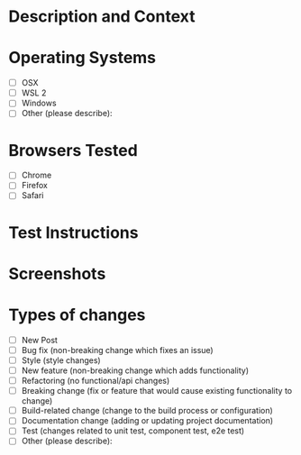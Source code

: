 # Description and Context

 <!-- What should others know about this code? -->

# Operating Systems

<!-- What kind of OS did you use for development? -->

- [ ] OSX
- [ ] WSL 2
- [ ] Windows
- [ ] Other (please describe):

# Browsers Tested

<!-- What kind of browsers have you tested? -->

- [ ] Chrome
- [ ] Firefox
- [ ] Safari

# Test Instructions

 <!-- How to see your changes, what to look out for. -->

# Screenshots

 <!-- If your code introduces a visual change, include screenshots showing the UI before and after -->

# Types of changes

 <!-- What types of changes does your code introduce? Put an `x` in all the boxes that apply: -->

- [ ] New Post
- [ ] Bug fix (non-breaking change which fixes an issue)
- [ ] Style (style changes)
- [ ] New feature (non-breaking change which adds functionality)
- [ ] Refactoring (no functional/api changes)
- [ ] Breaking change (fix or feature that would cause existing functionality to change)
- [ ] Build-related change (change to the build process or configuration)
- [ ] Documentation change (adding or updating project documentation)
- [ ] Test (changes related to unit test, component test, e2e test)
- [ ] Other (please describe):
